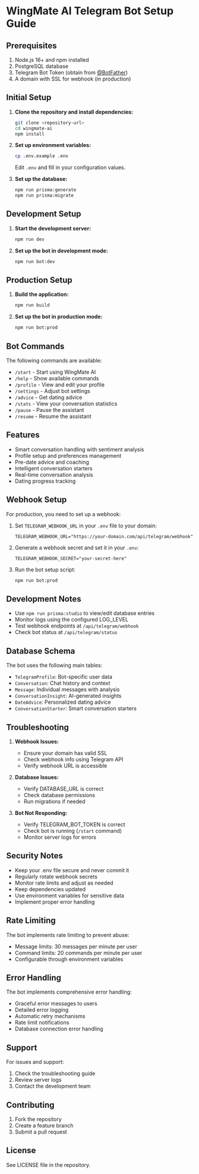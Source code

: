 # WingMate AI Telegram Bot Setup Guide

## Prerequisites

1. Node.js 16+ and npm installed
2. PostgreSQL database
3. Telegram Bot Token (obtain from [@BotFather](https://t.me/BotFather))
4. A domain with SSL for webhook (in production)

## Initial Setup

1. **Clone the repository and install dependencies:**
   ```bash
   git clone <repository-url>
   cd wingmate-ai
   npm install
   ```

2. **Set up environment variables:**
   ```bash
   cp .env.example .env
   ```
   Edit `.env` and fill in your configuration values.

3. **Set up the database:**
   ```bash
   npm run prisma:generate
   npm run prisma:migrate
   ```

## Development Setup

1. **Start the development server:**
   ```bash
   npm run dev
   ```

2. **Set up the bot in development mode:**
   ```bash
   npm run bot:dev
   ```

## Production Setup

1. **Build the application:**
   ```bash
   npm run build
   ```

2. **Set up the bot in production mode:**
   ```bash
   npm run bot:prod
   ```

## Bot Commands

The following commands are available:

- `/start` - Start using WingMate AI
- `/help` - Show available commands
- `/profile` - View and edit your profile
- `/settings` - Adjust bot settings
- `/advice` - Get dating advice
- `/stats` - View your conversation statistics
- `/pause` - Pause the assistant
- `/resume` - Resume the assistant

## Features

- Smart conversation handling with sentiment analysis
- Profile setup and preferences management
- Pre-date advice and coaching
- Intelligent conversation starters
- Real-time conversation analysis
- Dating progress tracking

## Webhook Setup

For production, you need to set up a webhook:

1. Set `TELEGRAM_WEBHOOK_URL` in your `.env` file to your domain:
   ```
   TELEGRAM_WEBHOOK_URL="https://your-domain.com/api/telegram/webhook"
   ```

2. Generate a webhook secret and set it in your `.env`:
   ```
   TELEGRAM_WEBHOOK_SECRET="your-secret-here"
   ```

3. Run the bot setup script:
   ```bash
   npm run bot:prod
   ```

## Development Notes

- Use `npm run prisma:studio` to view/edit database entries
- Monitor logs using the configured LOG_LEVEL
- Test webhook endpoints at `/api/telegram/webhook`
- Check bot status at `/api/telegram/status`

## Database Schema

The bot uses the following main tables:
- `TelegramProfile`: Bot-specific user data
- `Conversation`: Chat history and context
- `Message`: Individual messages with analysis
- `ConversationInsight`: AI-generated insights
- `DateAdvice`: Personalized dating advice
- `ConversationStarter`: Smart conversation starters

## Troubleshooting

1. **Webhook Issues:**
   - Ensure your domain has valid SSL
   - Check webhook info using Telegram API
   - Verify webhook URL is accessible

2. **Database Issues:**
   - Verify DATABASE_URL is correct
   - Check database permissions
   - Run migrations if needed

3. **Bot Not Responding:**
   - Verify TELEGRAM_BOT_TOKEN is correct
   - Check bot is running (`/start` command)
   - Monitor server logs for errors

## Security Notes

- Keep your .env file secure and never commit it
- Regularly rotate webhook secrets
- Monitor rate limits and adjust as needed
- Keep dependencies updated
- Use environment variables for sensitive data
- Implement proper error handling

## Rate Limiting

The bot implements rate limiting to prevent abuse:
- Message limits: 30 messages per minute per user
- Command limits: 20 commands per minute per user
- Configurable through environment variables

## Error Handling

The bot implements comprehensive error handling:
- Graceful error messages to users
- Detailed error logging
- Automatic retry mechanisms
- Rate limit notifications
- Database connection error handling

## Support

For issues and support:
1. Check the troubleshooting guide
2. Review server logs
3. Contact the development team

## Contributing

1. Fork the repository
2. Create a feature branch
3. Submit a pull request

## License

See LICENSE file in the repository.
